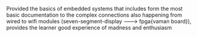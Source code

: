 Provided the basics of embedded systems that includes form the most basic documentation to the complex connections also happening from wired to wifi modules (seven-segment-display ---> fpga{vaman board}), provides the learner good experience of madness and enthusiasm 
